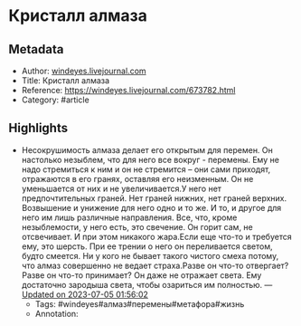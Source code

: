 # Кристалл алмаза

## Metadata
- Author: [windeyes.livejournal.com]()
- Title: Кристалл алмаза
- Reference: https://windeyes.livejournal.com/673782.html
- Category: #article

## Highlights
- Несокрушимость алмаза делает его открытым для перемен. Он настолько незыблем, что для него все вокруг - перемены. Ему не надо стремиться к ним и он не стремится – они сами приходят, отражаются в его гранях, оставляя его неизменным. Он не уменьшается от них и не увеличивается.У него нет предпочтительных граней. Нет граней нижних, нет граней верхних. Возвышение и унижение для него одно и то же. И то, и другое для него им лишь различные направления. Все, что, кроме незыблемости, у него есть, это свечение. Он горит сам, не отсвечивает. И при этом никакого жара.Если еще что-то и требуется ему, это шерсть. При ее трении о него он переливается светом, будто смеется. Ни у кого не бывает такого чистого смеха потому, что алмаз совершенно не ведает страха.Разве он что-то отвергает? Разве он что-то принимает? Он даже не отражает света. Ему достаточно зародыша света, чтобы озариться им полностью. — [Updated on 2023-07-05 01:56:02](https://hyp.is/8zPPKBq9Ee64YMMKhcheoQ/windeyes.livejournal.com/673782.html)
   - Tags: #windeyes#алмаз#перемены#метафора#жизнь
   - Annotation:  